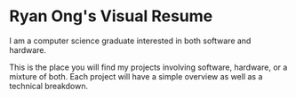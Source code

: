 # Ryan Ong's Visual Resume
I am a computer science graduate interested in both software and hardware.

This is the place you will find my projects involving software, hardware, or a mixture of both.
Each project will have a simple overview as well as a technical breakdown.
